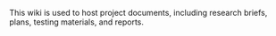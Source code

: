 This wiki is used to host project documents, including research briefs, plans, testing materials, and reports. 
